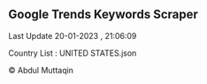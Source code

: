 

## Google Trends Keywords Scraper 
 
Last Update 20-01-2023 , 21:06:09

Country List :
UNITED STATES.json



© Abdul Muttaqin 
